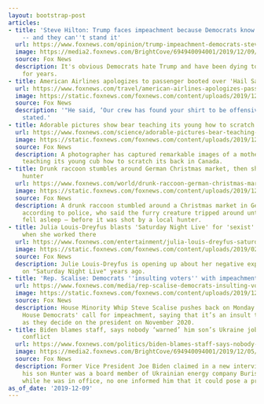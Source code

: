 ```yaml
---
layout: bootstrap-post
articles:
- title: 'Steve Hilton: Trump faces impeachment because Democrats know he''s a success
    -- and they can''t stand it'
  url: https://www.foxnews.com/opinion/trump-impeachment-democrats-steve-hilton
  image: https://media2.foxnews.com/BrightCove/694940094001/2019/12/09/694940094001_6114133462001_6114140356001-vs.jpg
  source: Fox News
  description: It's obvious Democrats hate Trump and have been dying to impeach him
    for years.
- title: American Airlines apologizes to passenger booted over 'Hail Satan' T-shirt
  url: https://www.foxnews.com/travel/american-airlines-apologizes-passenger-hail-satan-t-shirt
  image: https://static.foxnews.com/foxnews.com/content/uploads/2019/12/HailSatanShirtTheSantanicTemple.jpg
  source: Fox News
  description: '"He said, ‘Our crew has found your shirt to be offensive,’" the passenger
    stated.'
- title: Adorable pictures show bear teaching its young how to scratch its back
  url: https://www.foxnews.com/science/adorable-pictures-bear-teaching-young-how-to-scratch-back
  image: https://static.foxnews.com/foxnews.com/content/uploads/2019/12/jungle-book-1.jpg
  source: Fox News
  description: A photographer has captured remarkable images of a mother grizzly bear
    teaching its young cub how to scratch its back in Canada.
- title: Drunk raccoon stumbles around German Christmas market, then shot by local
    hunter
  url: https://www.foxnews.com/world/drunk-raccoon-german-christmas-market-mulled-wine
  image: https://static.foxnews.com/foxnews.com/content/uploads/2019/12/raccoon.jpg
  source: Fox News
  description: A drunk raccoon stumbled around a Christmas market in Germany on Saturday,
    according to police, who said the furry creature tripped around until it eventually
    fell asleep — before it was shot by a local hunter.
- title: Julia Louis-Dreyfus blasts 'Saturday Night Live' for 'sexist' environment
    when she worked there
  url: https://www.foxnews.com/entertainment/julia-louis-dreyfus-saturday-night-live-sexist
  image: https://static.foxnews.com/foxnews.com/content/uploads/2019/02/Julia-Louis-Dreyfus-Getty.jpg
  source: Fox News
  description: Julie Louis-Dreyfus is opening up about her negative experience working
    on "Saturday Night Live" years ago.
- title: 'Rep. Scalise: Democrats ''insulting voters'' with impeachment push'
  url: https://www.foxnews.com/media/rep-scalise-democrats-insulting-voters-with-impeachment-push
  image: https://static.foxnews.com/foxnews.com/content/uploads/2019/12/Screen-Shot-2019-12-09-at-8.32.36-AM.png
  source: Fox News
  description: House Minority Whip Steve Scalise pushes back on Monday against the
    House Democrats' call for impeachment, saying that it’s an insult to the voters
    as they decide on the president on November 2020.
- title: Biden blames staff, says nobody ‘warned’ him son’s Ukraine job could raise
    conflict
  url: https://www.foxnews.com/politics/biden-blames-staff-says-nobody-warned-him-sons-ukraine-job-could-raise-conflict
  image: https://media2.foxnews.com/BrightCove/694940094001/2019/12/05/694940094001_6113365481001_6113359983001-vs.jpg
  source: Fox News
  description: Former Vice President Joe Biden claimed in a new interview that when
    his son Hunter was a board member of Ukrainian energy company Burisma Holdings
    while he was in office, no one informed him that it could pose a problem.
as_of_date: '2019-12-09'
---
```


